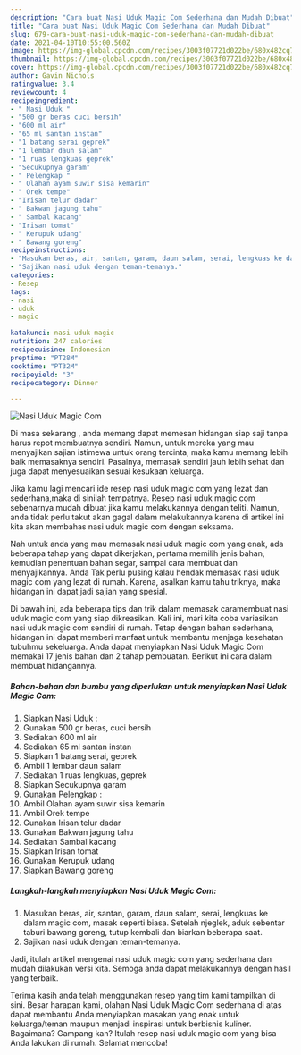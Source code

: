 ```yaml
---
description: "Cara buat Nasi Uduk Magic Com Sederhana dan Mudah Dibuat"
title: "Cara buat Nasi Uduk Magic Com Sederhana dan Mudah Dibuat"
slug: 679-cara-buat-nasi-uduk-magic-com-sederhana-dan-mudah-dibuat
date: 2021-04-10T10:55:00.560Z
image: https://img-global.cpcdn.com/recipes/3003f07721d022be/680x482cq70/nasi-uduk-magic-com-foto-resep-utama.jpg
thumbnail: https://img-global.cpcdn.com/recipes/3003f07721d022be/680x482cq70/nasi-uduk-magic-com-foto-resep-utama.jpg
cover: https://img-global.cpcdn.com/recipes/3003f07721d022be/680x482cq70/nasi-uduk-magic-com-foto-resep-utama.jpg
author: Gavin Nichols
ratingvalue: 3.4
reviewcount: 4
recipeingredient:
- " Nasi Uduk "
- "500 gr beras cuci bersih"
- "600 ml air"
- "65 ml santan instan"
- "1 batang serai geprek"
- "1 lembar daun salam"
- "1 ruas lengkuas geprek"
- "Secukupnya garam"
- " Pelengkap "
- " Olahan ayam suwir sisa kemarin"
- " Orek tempe"
- "Irisan telur dadar"
- " Bakwan jagung tahu"
- " Sambal kacang"
- "Irisan tomat"
- " Kerupuk udang"
- " Bawang goreng"
recipeinstructions:
- "Masukan beras, air, santan, garam, daun salam, serai, lengkuas ke dalam magic com, masak seperti biasa. Setelah njeglek, aduk sebentar taburi bawang goreng, tutup kembali dan biarkan beberapa saat."
- "Sajikan nasi uduk dengan teman-temanya."
categories:
- Resep
tags:
- nasi
- uduk
- magic

katakunci: nasi uduk magic 
nutrition: 247 calories
recipecuisine: Indonesian
preptime: "PT28M"
cooktime: "PT32M"
recipeyield: "3"
recipecategory: Dinner

---
```



![Nasi Uduk Magic Com](https://img-global.cpcdn.com/recipes/3003f07721d022be/680x482cq70/nasi-uduk-magic-com-foto-resep-utama.jpg)

Di masa  sekarang , anda memang dapat memesan hidangan siap saji tanpa harus repot membuatnya sendiri. Namun, untuk mereka yang mau menyajikan sajian istimewa untuk orang tercinta, maka kamu memang lebih baik memasaknya sendiri. Pasalnya, memasak sendiri jauh lebih sehat dan juga dapat menyesuaikan sesuai kesukaan keluarga.

Jika kamu lagi mencari ide resep nasi uduk magic com yang lezat dan sederhana,maka di sinilah tempatnya. Resep nasi uduk magic com  sebenarnya mudah dibuat jika kamu melakukannya dengan teliti. Namun, anda tidak perlu takut akan gagal dalam melakukannya 
karena di artikel ini kita akan membahas nasi uduk magic com dengan seksama.  



Nah untuk anda yang mau memasak nasi uduk magic com yang enak, ada beberapa tahap yang dapat dikerjakan, pertama memilih jenis bahan, kemudian penentuan bahan segar, sampai cara membuat dan menyajikannya. Anda Tak perlu pusing kalau hendak memasak nasi uduk magic com yang lezat di rumah. Karena, asalkan kamu  tahu triknya, maka hidangan ini dapat jadi sajian yang spesial.

Di bawah ini, ada beberapa tips dan trik dalam memasak caramembuat nasi uduk magic com yang siap dikreasikan. Kali ini, mari kita coba variasikan nasi uduk magic com sendiri di rumah. Tetap dengan bahan sederhana, hidangan ini dapat memberi manfaat untuk membantu menjaga kesehatan tubuhmu sekeluarga. Anda dapat menyiapkan Nasi Uduk Magic Com memakai 17 jenis bahan dan 2 tahap pembuatan. Berikut ini cara dalam membuat hidangannya.

<!--inarticleads1-->

##### Bahan-bahan dan bumbu yang diperlukan untuk menyiapkan Nasi Uduk Magic Com:

1. Siapkan  Nasi Uduk :
1. Gunakan 500 gr beras, cuci bersih
1. Sediakan 600 ml air
1. Sediakan 65 ml santan instan
1. Siapkan 1 batang serai, geprek
1. Ambil 1 lembar daun salam
1. Sediakan 1 ruas lengkuas, geprek
1. Siapkan Secukupnya garam
1. Gunakan  Pelengkap :
1. Ambil  Olahan ayam suwir sisa kemarin
1. Ambil  Orek tempe
1. Gunakan Irisan telur dadar
1. Gunakan  Bakwan jagung tahu
1. Sediakan  Sambal kacang
1. Siapkan Irisan tomat
1. Gunakan  Kerupuk udang
1. Siapkan  Bawang goreng




<!--inarticleads2-->

##### Langkah-langkah menyiapkan Nasi Uduk Magic Com:

1. Masukan beras, air, santan, garam, daun salam, serai, lengkuas ke dalam magic com, masak seperti biasa. Setelah njeglek, aduk sebentar taburi bawang goreng, tutup kembali dan biarkan beberapa saat.
1. Sajikan nasi uduk dengan teman-temanya.




Jadi, itulah artikel mengenai  nasi uduk magic com  yang sederhana dan mudah dilakukan versi kita. Semoga anda dapat melakukannya dengan hasil yang terbaik. 

Terima kasih anda telah menggunakan resep yang tim kami tampilkan di sini. Besar harapan kami, olahan  Nasi Uduk Magic Com sederhana di atas dapat membantu Anda menyiapkan masakan yang enak untuk keluarga/teman maupun menjadi inspirasi untuk berbisnis kuliner. Bagaimana? Gampang kan? Itulah resep nasi uduk magic com yang bisa Anda lakukan di rumah. Selamat mencoba!

